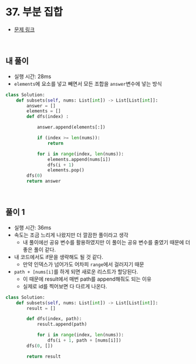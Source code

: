 # 37. 부분 집합

- [문제 링크](https://leetcode.com/problems/subsets/)

<br>

## 내 풀이

- 실행 시간: 28ms
- `elements`에 요소를 넣고 빼면서 모든 조합을 `answer`변수에 넣는 방식

```python
class Solution:
    def subsets(self, nums: List[int]) -> List[List[int]]:
        answer = []
        elements = []
        def dfs(index) :

            answer.append(elements[:])

            if (index >= len(nums)):
                return

            for i in range(index, len(nums)):
                elements.append(nums[i])
                dfs(i + 1)
                elements.pop()
        dfs(0)
        return answer
```

<br>

## 풀이 1

- 실행 시간: 36ms
- 속도는 조금 느리게 나왔지만 더 깔끔한 풀이라고 생각
    - 내 풀이에선 공유 변수를 활용하였지만 이 풀이는 공유 변수를 줄였기 때문에 더 좋은 풀이 같다.
- 내 코드에서도 if문을 생략해도 될 것 같다.
    - 만약 인덱스가 넘어가도 어차피 `range`에서 걸러지기 때문
- `path + [nums[i]`를 하게 되면 새로운 리스트가 할당된다.
    - 이 때문에 result에서 매번 path를 append해줘도 되는 이유
    - 실제로 id를 찍어보면 다 다르게 나온다.

```python
class Solution:
    def subsets(self, nums: List[int]) -> List[List[int]]:
        result = []

        def dfs(index, path):
            result.append(path)

            for i in range(index, len(nums)):
                dfs(i + 1, path + [nums[i]])
        dfs(0, [])

        return result
```